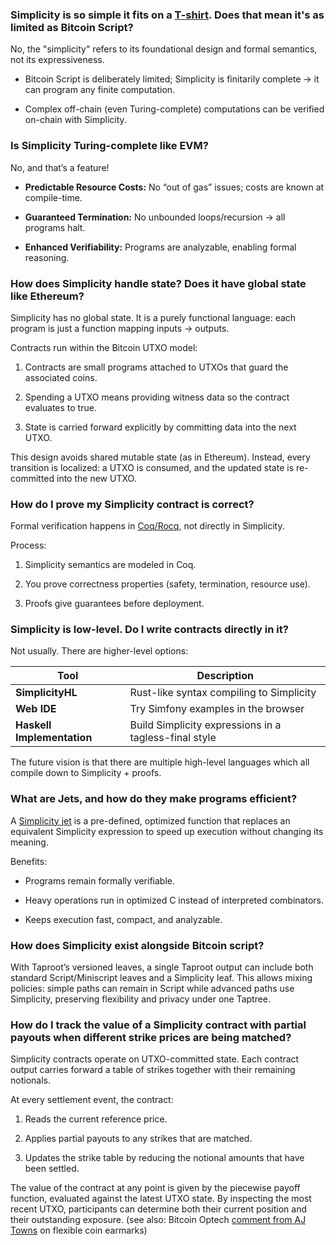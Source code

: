 
### Simplicity is so simple it fits on a [T-shirt](https://store.blockstream.com/products/simplicity-t-shirt). Does that mean it's as limited as Bitcoin Script?

No, the "simplicity" refers to its foundational design and formal semantics, not its expressiveness.

- Bitcoin Script is deliberately limited; Simplicity is finitarily complete → it can program any finite computation.

- Complex off-chain (even Turing-complete) computations can be verified on-chain with Simplicity.

### Is Simplicity Turing-complete like EVM?

No, and that’s a feature!

- **Predictable Resource Costs:** No “out of gas” issues; costs are known at compile-time.

- **Guaranteed Termination:** No unbounded loops/recursion → all programs halt.

- **Enhanced Verifiability:** Programs are analyzable, enabling formal reasoning.

### How does Simplicity handle state? Does it have global state like Ethereum?

Simplicity has no global state. It is a purely functional language: each program is just a function mapping inputs → outputs.

Contracts run within the Bitcoin UTXO model:

1. Contracts are small programs attached to UTXOs that guard the associated coins.

2. Spending a UTXO means providing witness data so the contract evaluates to true.

3. State is carried forward explicitly by committing data into the next UTXO.

This design avoids shared mutable state (as in Ethereum). Instead, every transition is localized: a UTXO is consumed, and the updated state is re-committed into the new UTXO.

### How do I prove my Simplicity contract is correct?

Formal verification happens in [Coq/Rocq](https://rocq-prover.org/), not directly in Simplicity.

Process:

  1. Simplicity semantics are modeled in Coq.

  2. You prove correctness properties (safety, termination, resource use).

  3. Proofs give guarantees before deployment.

### Simplicity is low-level. Do I write contracts directly in it?

Not usually. There are higher-level options:

| Tool | Description |
|------|-------------|
| **SimplicityHL** | Rust-like syntax compiling to Simplicity |
| **Web IDE** | Try Simfony examples in the browser |
| **Haskell Implementation** | Build Simplicity expressions in a tagless-final style |

The future vision is that there are multiple high-level languages which all compile down to Simplicity + proofs.

### What are Jets, and how do they make programs efficient?

A [Simplicity jet](documentation/jets-explained.md) is a pre-defined, optimized function that replaces an equivalent Simplicity expression to speed up execution without changing its meaning.

Benefits:

  - Programs remain formally verifiable.

  - Heavy operations run in optimized C instead of interpreted combinators.

  - Keeps execution fast, compact, and analyzable.

### How does Simplicity exist alongside Bitcoin script?

With Taproot’s versioned leaves, a single Taproot output can include both standard Script/Miniscript leaves and a Simplicity leaf. This allows mixing policies: simple paths can remain in Script while advanced paths use Simplicity, preserving flexibility and privacy under one Taptree.

### How do I track the value of a Simplicity contract with partial payouts when different strike prices are being matched?

Simplicity contracts operate on UTXO-committed state. Each contract output carries forward a table of strikes together with their remaining notionals.

At every settlement event, the contract:

1. Reads the current reference price.

2. Applies partial payouts to any strikes that are matched.

3. Updates the strike table by reducing the notional amounts that have been settled.

The value of the contract at any point is given by the piecewise payoff function, evaluated against the latest UTXO state. By inspecting the most recent UTXO, participants can determine both their current position and their outstanding exposure. (see also: Bitcoin Optech [comment from AJ Towns](https://bitcoinops.org/en/newsletters/2024/11/29/#flexible-coin-earmarks) on flexible coin earmarks)
